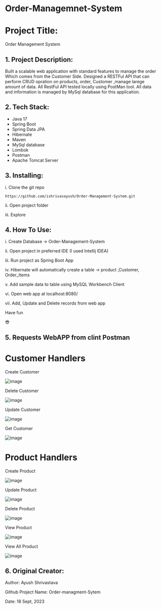 # Order-Managemnet-System

# Project Title:

Order Management System 

## 1. Project Description:
Built a scalable web application with standard features to manage the order Which comes from the Customer Side. Designed a RESTFul API that can perform CRUD opration on products, order, Customer
,manage larege amount of data. 
All RestFul API tested locally using PostMan tool. 
All data and information is managed by MySql database for this application.

## 2. Tech Stack:

- Java 17
- Spring Boot
- Spring Data JPA
- Hibernate
- Maven 
- MySql database
- Lombok
- Postman
- Apache Tomcat Server



## 3. Installing:

i. Clone the git repo

```
https://github.com/ishrivasayush/Order-Management-System.git
```

ii. Open project folder

iii. Explore



## 4. How To Use:

i. Create Database -> Order-Management-System

ii. Open project in preferred IDE (I used Intellij IDEA) 

iii. Run project as Spring Boot App

iv. Hibernate will automatically create a table -> product ,Customer, Order_Items

v. Add sample data to table using MySQL Workbench Client

vi. Open web app at localhost:8080/

vii. Add, Update and Delete records from web app 

Have fun

😎 


## 5. Requests WebAPP from clint Postman

# Customer Handlers

Create Customer

![image](https://github.com/ishrivasayush/Order-Management-System/assets/103355440/a653de16-b0b6-4275-bdd7-a7641ab4d48f)

Delete Customer

![image](https://github.com/ishrivasayush/Order-Management-System/assets/103355440/5fc702aa-f5a7-4137-9556-5356ca8a35e6)

Update Customer

![image](https://github.com/ishrivasayush/Order-Management-System/assets/103355440/e9c7efaa-ecfe-45af-8a83-51ae273e3f4a)

Get Customer

![image](https://github.com/ishrivasayush/Order-Management-System/assets/103355440/33898493-3ede-4b1a-80f5-c30419f810aa)


# Product Handlers

Create Product

![image](https://github.com/ishrivasayush/Order-Management-System/assets/103355440/1f24234b-fe1f-4032-a96a-db3602127b61)


Update Product

![image](https://github.com/ishrivasayush/Order-Management-System/assets/103355440/1d70f221-5314-45ab-8e82-15f28f9e98d5)


Delete Product

![image](https://github.com/ishrivasayush/Order-Management-System/assets/103355440/abf67a99-007f-4271-80e0-10f2a9eb784e)


View Product

![image](https://github.com/ishrivasayush/Order-Management-System/assets/103355440/c32ec5a0-cf4d-42d2-b4d2-781e181693fb)


View All Product

![image](https://github.com/ishrivasayush/Order-Management-System/assets/103355440/52d56695-5c81-480b-a84d-43a41a5627e5)



## 6. Original Creator:

Author: Ayush Shrivastava
 
Github Project Name: Order-managment-Sytem


Date: 18 Sept, 2023

